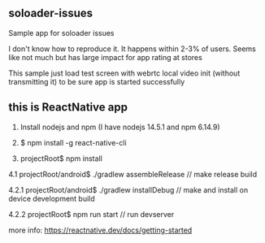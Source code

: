 ## soloader-issues ##

Sample app for soloader issues

I don't know how to reproduce it. It happens within 2-3% of users. Seems like not much but has large impact for app rating at stores

This sample just load test screen with webrtc local video init (without transmitting it) to be sure app is started successfully

## this is ReactNative app ##

1. Install nodejs and npm (I have nodejs 14.5.1 and npm 6.14.9)

2. $ npm install -g react-native-cli

3. projectRoot$ npm install

4.1 projectRoot/android$ ./gradlew assembleRelease // make release build

4.2.1 projectRoot/android$ ./gradlew installDebug // make and install on device development build

4.2.2 projectRoot$ npm run start // run devserver

more info: https://reactnative.dev/docs/getting-started
